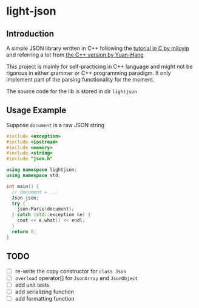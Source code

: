 # light-json
## Introduction

A simple JSON library written in C++ following the [tutorial in C by miloyip](https://github.com/miloyip/json-tutorial) and referring a lot from  [the C++ version by Yuan-Hang](https://github.com/Yuan-Hang/Json)

This project is mainly for self-practicing in C++ language and might not be rigorous in either grammer or C++ programming paradigm. It only implement part of the parsing functionality for the moment.

The source code for the lib is stored in dir `lightjson`

## Usage Example

Suppose `document` is a raw JSON string

```c++
#include <exception>
#include <iostream>
#include <memory>
#include <string>
#include "json.h"

using namespace lightjson;
using namespace std;

int main() {
  // document = ...
  Json json;
  try {
    json.Parse(document);
  } catch (std::exception &e) {
    cout << e.what() << endl;
  }
  return 0;
}
```

## TODO

- [ ] re-write the copy constructor for `class Json`
- [ ] `overload` operator[] for `JsonArray` and `JsonObject`
- [ ] add unit tests
- [ ] add serializing function
- [ ] add formatting function
